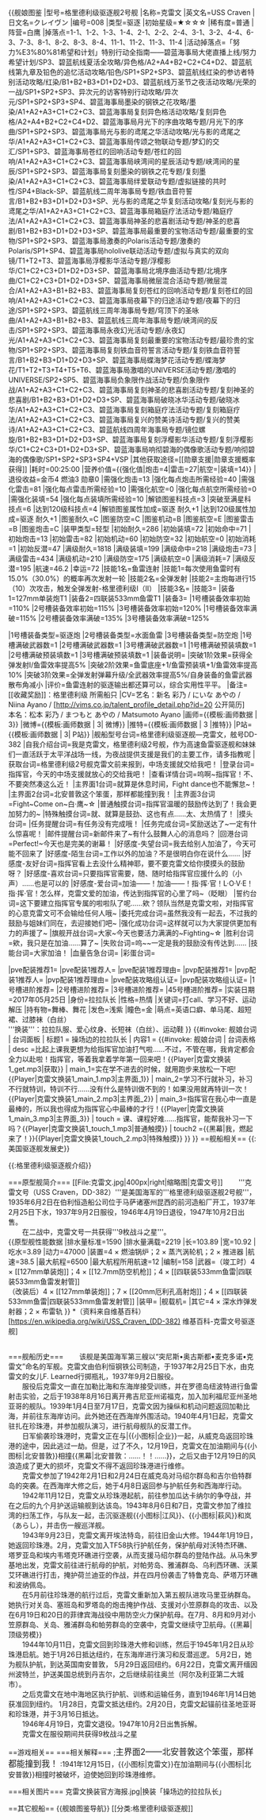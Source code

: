 {{舰娘图鉴
|型号=格里德利级驱逐舰2号舰
|名称=克雷文
|英文名=USS Craven
|日文名=クレイヴン
|编号=008
|类型=驱逐
|初始星级=★☆☆☆
|稀有度=普通
|阵营=白鹰
|掉落点=1-1、1-2、1-3、1-4、2-1、2-2、2-4、3-1、3-2、4-4、6-3、7-3、8-1、8-2、8-3、8-4、11-1、11-2、11-3、11-4
|活动掉落点=「努力%E3%80%81希望和计划」特别行动全指南——碧蓝海事局大佬直播上线/努力希望计划/SP3、碧蓝航线夏活全攻略/异色格/A2+A4+B2+C2+C4+D2、碧蓝航线第九章及铅色的追忆活动攻略/铅色/SP1+SP2+SP3、碧蓝航线红染的参访者特别活动攻略/红染/B1+B2+B3+D1+D2+D3、碧蓝航线万圣节之夜活动攻略/光荣的一战/SP1+SP2+SP3、异次元的访客特别行动攻略/异次元/SP1+SP2+SP3+SP4、碧蓝海事局墨染的钢铁之花攻略/墨染/A1+A2+A3+C1+C2+C3、碧蓝海事局复刻异色格活动攻略/复刻异色格/A2+A4+B2+C2+C4+D2、碧蓝海事局月光下的序曲攻略专题/月光下的序曲/SP1+SP2+SP3、碧蓝海事局光与影的鸢尾之华活动攻略/光与影的鸢尾之华/A1+A2+A3+C1+C2+C3、碧蓝海事局传颂之物联动专题/梦幻的交汇/SP1+SP3、碧蓝海事局苍红的回响活动专题/苍红的回响/A1+A2+A3+C1+C2+C3、碧蓝海事局峡湾间的星辰活动专题/峡湾间的星辰/SP1+SP2+SP3、碧蓝海事局复刻墨染的钢铁之花专题/复刻墨染/A1+A2+A3+C1+C2+C3、碧蓝海事局绊爱联动专题/虚拟链接的共时性/SP4+Black-SP、碧蓝航线二周年海事局专题/铁血音符誓言/B1+B2+B3+D1+D2+D3+SP、光与影的鸢尾之华复刻活动攻略/复刻光与影的鸢尾之华/A1+A2+A3+C1+C2+C3、碧蓝海事局箱庭疗法活动专题/箱庭疗法/A1+A2+A3+C1+C2+C3、碧蓝海事局神圣的悲喜剧活动专题/神圣的悲喜剧/B1+B2+B3+D1+D2+D3+SP、碧蓝海事局最重要的宝物活动专题/最重要的宝物/SP1+SP2+SP3、碧蓝海事局激奏的Polaris活动专题/激奏的Polaris/SP1+SP4、碧蓝海事局hololive联动活动专题/虚拟与真实的双向镜/T1+T2+T3、碧蓝海事局浮樱影华活动专题/浮樱影华/C1+C2+C3+D1+D2+D3+SP、碧蓝海事局北境序曲活动专题/北境序曲/C1+C2+C3+D1+D2+D3+SP、碧蓝海事局微层混合活动专题/微层混合/A1+A2+A3+B1+B2+B3、碧蓝海事局复刻苍红的回响活动专题/复刻苍红的回响/A1+A2+A3+C1+C2+C3、碧蓝海事局夜幕下的归途活动专题/夜幕下的归途/SP1+SP2+SP3、碧蓝航线三周年海事局专题/穹顶下的圣咏曲/A1+A2+A3+B1+B2+B3、碧蓝航线三周年海事局专题/峡湾间的反击/SP1+SP2+SP3、碧蓝海事局永夜幻光活动专题/永夜幻光/A1+A2+A3+C1+C2+C3、碧蓝海事局复刻最重要的宝物活动专题/最珍贵的宝物/SP1+SP2+SP3、碧蓝海事局复刻铁血音符誓言活动专题/复刻铁血音符誓言/B1+B2+B3+D1+D2+D3+SP、碧蓝海事局蝶海梦花活动专题/蝶海梦花/T1+T2+T3+T4+T5+T6、碧蓝海事局激唱的UNIVERSE活动专题/激唱的UNIVERSE/SP2+SP5、碧蓝海事局负象限作战活动专题/负象限作战/A1+A2+A3+C1+C2+C3、碧蓝海事局复刻神圣的悲喜剧活动专题/复刻神圣的悲喜剧/B1+B2+B3+D1+D2+D3+SP、碧蓝海事局破晓冰华活动专题/破晓冰华/A1+A2+A3+C1+C2+C3、碧蓝海事局复刻箱庭疗法活动专题/复刻箱庭疗法/A1+A2+A3+C1+C2+C3、碧蓝海事局复兴的赞美诗活动专题/复兴的赞美诗/A1+A2+A3+C1+C2+C3、碧蓝航线四周年海事局专题/镜位螺旋/B1+B2+B3+D1+D2+D3+SP、碧蓝海事局复刻浮樱影华活动专题/复刻浮樱影华/C1+C2+C3+D1+D2+D3+SP、碧蓝海事局响彻碧海的偶像歌活动专题/响彻碧海的偶像歌/SP1+SP2+SP3+SP4+VSP
|其他获取途径=[[勋章支援|勋章支援概率获得]]
|耗时=00:25:00
|营养价值={{强化值|炮击=4|雷击=27|航空=|装填=14}}
|退役收益=金币4 燃油3 勋章0
|需强化炮击=13
|强化每点炮击所需经验=40
|需强化雷击=81
|强化每点雷击所需经验=10
|需强化航空=0
|强化每点航空所需经验=0
|需强化装填=54
|强化每点装填所需经验=10
|解锁图鉴科技点=3
|突破至满星科技点=6
|达到120级科技点=4
|解锁图鉴属性加成=驱逐 耐久+1
|达到120级属性加成=驱逐 耐久+1
|图鉴耐久=C
|图鉴防空=C
|图鉴机动=B
|图鉴航空=E
|图鉴雷击=B
|图鉴炮击=C
|装甲类型=轻型
|初始耐久=286
|初始装填=72
|初始命中=71
|初始炮击=13
|初始雷击=82
|初始机动=60
|初始防空=32
|初始航空=0
|初始消耗=1
|初始反潜=47
|满级耐久=1818
|满级装填=199
|满级命中=218
|满级炮击=73
|满级雷击=434
|满级机动=210
|满级防空=175
|满级航空=0
|满级消耗=7
|满级反潜=195
|航速=46.2
|幸运=72
|技能1名=鱼雷连射
|技能1=每次使用鱼雷时有15.0%（30.0%）的概率再次发射一轮
|技能2名=全弹发射
|技能2=主炮每进行15（10）次攻击，触发全弹发射-格里德利级I（II）
|技能3名=
|技能3=
|装备1=127mm单装炮T1
|装备2=四联装533mm鱼雷T1
|装备3=
|1号槽装备效率初始=110%
|2号槽装备效率初始=115%
|3号槽装备效率初始=120%
|1号槽装备效率满破=115%
|2号槽装备效率满破=135%
|3号槽装备效率满破=125%
<!--鱼雷底座数不代表武器数，不了解的请勿修改数据。-->
|1号槽装备类型=驱逐炮
|2号槽装备类型=水面鱼雷
|3号槽装备类型=防空炮
|1号槽满破武器数=1
|2号槽满破武器数=1
|3号槽满破武器数=1
|1号槽满破预装填数=1
|2号槽满破预装填数=1
|3号槽满破预装填数=1
|装备说明=
|突破1阶效果=获得全弹发射I/鱼雷效率提高5%
|突破2阶效果=鱼雷底座+1/鱼雷预装填+1/鱼雷效率提高10%
|突破3阶效果=全弹发射弹幕升级/全武器效率提高5%/自身装备的鱼雷武器散布角减小
|评价=鱼雷连射的驱逐输出都还算可以，综合实用性平平。
|备注=[[收藏奖励]]：格里德利级 所需船只
|CV=艺名：新名 彩乃 / にいな あやの / Niina Ayano / [http://vims.co.jp/talent_profile_detail.php?id=20 公开简历]<br>本名：松本 彩乃 / まつもと あやの / Matsumoto Ayano
|画师={{模板:画师数据 | 3}}
|微博={{模板:画师数据 | 3| 微博}}
|推特={{模板:画师数据 | 3 |推特}}
|P站={{模板:画师数据 | 3| P站}}
|舰船型号台词=格里德利级驱逐舰—克雷文，舷号DD-382
|自我介绍台词=我是克雷文，格里德利级2号舰，作为高速鱼雷驱逐舰和妹妹们一直活跃于太平洋战场一线，为夜战提供支援是我们的主要工作，请多指教呢
|获取台词=格里德利级2号舰克雷文前来报到，中场支援就交给我吧！
|登录台词=指挥官，今天的中场支援就放心的交给我吧！
|查看详情台词=呜啊~指挥官！不、不要突然凑这么近！
|主界面1台词=就算是休息时间，Fight dance也不能懈怠~！
|主界面2台词=北安普敦这个笨蛋，那样都能撞到我！
|主界面3台词=Fight~Come on~白·鹰~☆
|普通触摸台词=指挥官温暖的鼓励传达到了！我会更加努力的~
|特殊触摸台词=就、就算是鼓劲、这也有点……太、太热情了！
|摸头台词=
|任务提醒台词=有任务没有完成哦！
|任务完成台词=奖励送达了~一定有什么惊喜呢！
|邮件提醒台词=新邮件来了~有什么鼓舞人心的消息吗？
|回港台词=Perfect!~今天也是完美的谢幕！
|好感度-失望台词=我去给别人加油了，今天可能不回来了
|好感度-陌生台词=工作以外的加油？不是很明白你在说什么……
|好感度-友好台词=指挥官看上去没什么精神耶，要不要克雷文给你摸摸头的鼓励呀？
|好感度-喜欢台词=只要指挥官需要，随、随时给指挥官应援什么的（小声）……也是可以的
|好感度-爱台词=加油——！加油——！指·挥·官！L·O·V·E！指·挥·官！怎么样，克雷文爱的加油，传达到指挥官的心里了吗~（眨眼）
|誓约台词=这下要建立指挥官专属的啦啦队了呢……欸？领队当然是克雷文啦，对指挥官的心意克雷文可不会输给任何人哦~
|委托完成台词=虽然我没有一起去，不过我的鼓励与姐妹们同在，去迎接她们吧~
|强化成功台词=这样就可以为大家提供更加有力的声援了~
|旗舰开战台词=大家~今天也要活力满满的~Fighting~☆
|胜利台词=欸，我只是在加油……算了~
|失败台词=呜~~一定是我的鼓励没有传达到……
|技能台词=大家加油！
|血量告急台词=
|彩蛋台词=

|pve配装推荐1=
|pve配装1推荐人=
|pve配装1推荐理由=
|pvp配装推荐1=
|pvp配装1推荐人=
|pvp配装1推荐理由=
|pve配装攻略组认证=
|pvp配装攻略组认证=
|1号槽进阶推荐=
|2号槽进阶推荐=
|3号槽进阶推荐=
|45号槽进阶推荐=
|实装日期=2017年05月25日
|身份=拉拉队长
|性格=热情
|关键词=打call、学习不好、运动解压
|持有物=舞棒、舞花
|发色=浅紫
|瞳色=金
|萌点=英语口癖、单马尾、超短裙、过膝袜（白丝）<br>'''换装'''：拉拉队服、爱心纹身、长短袜（白丝）、运动鞋
}}
{{#invoke: 舰娘台词 | 台词面板 
| 标题1 = 操场边的拉拉队长
| 内容1 = {{#invoke: 舰娘台词 | 台词表格
  | desc =比起上课我更想为给指挥官加油打气啦……不过，不管在哪，我肯定都会全力以赴啦！指挥官，等着我拿着学年第一回来吧！{{Player|克雷文换装1_get.mp3|获取}}
  | main_1=实在学不进去的时候，就用跑步来放松一下吧!{{Player|克雷文换装1_main_1.mp3|主界面_1}}
  | main_2=学习不行就补习，补习不行就特训，特训不行……没有什么是特训做不到的！如果没用就再特训一次！{{Player|克雷文换装1_main_2.mp3|主界面_2}}
  | main_3=指挥官在我心中一直是最棒的，所以我也得成为指挥官心中最棒的才行！{{Player|克雷文换装1_main_3.mp3|主界面_3}}
  | touch = 课、课程好难……指挥官，能帮我补习一下吗？{{Player|克雷文换装1_touch_1.mp3|普通触摸}}
  | touch2 ={{黑幕|我，燃起来了！}}{{Player|克雷文换装1_touch_2.mp3|特殊触摸}}
  }}
}}
==舰船相关==
{{:美国驱逐舰发展史}}

{{:格里德利级驱逐舰介绍}}

===原型舰简介===
[[File:克雷文.jpg|400px|right|缩略图|克雷文号]]
　　'''克雷文号（USS Craven，DD-382）'''是美国海军的'''格里德利级驱逐舰2号舰'''，1935年6月2日在伯利恒造船公司位于马萨诸塞州昆西的前河造船厂开工，1937年2月25日下水，1937年9月2日服役，1946年4月19日退役，1947年10月2日出售。<br>
　　在二战中，克雷文号一共获得'''9枚战斗之星'''。<br>
{{原型舰性能数据
|排水量标准=1590
|排水量满载=2219
|长=103.89
|宽=10.92
|吃水=3.89
|动力=47000
|装置=4 × 燃油锅炉；2 × 蒸汽涡轮机；2 × 推进器
|航速=38.5
|最大航程=6500
|最大航程所用航速=12
|编制=158
|武器=（竣工时）4 × [[127mm单装炮]]；4 × [[12.7mm防空机枪]]；4 × [[四联装533mm鱼雷|四联装533mm鱼雷发射管]]<br>（改装后）4 × [[127mm单装炮]]；7 × [[20mm厄利孔高射炮]]；4 × [[四联装533mm鱼雷|四联装533mm鱼雷发射管]]
|装甲=
|舰载机=
|其它=4 × 深水炸弹发射器；2 × 布雷轨
}}
*（资料来自维基百科）<ref>[https://en.wikipedia.org/wiki/USS_Craven_(DD-382) 维基百科-克雷文号驱逐舰]</ref><br><br>

===舰船历史===
　　该舰是美国海军第三艘以“突尼斯•奥古斯都•麦克多诺•克雷文”命名的军舰。克雷文由伯利恒钢铁公司制造，于1937年2月25日下水，由克雷文的女儿F. Learned行掷瓶礼，1937年9月2日服役。<br>
　　服役后克雷文一直在加勒比海和东海岸接受训练，并在罗德岛纽波特进行鱼雷射击实验，之后于1938年8月16日离开弗吉尼亚州诺福克，加入加利福尼亚州圣地亚哥的舰队。1939年1月4日至7月17日，克雷文因为操纵和机动问题返回加勒比海，并前往东海岸访问。此外她还在西海岸外围活动。1940年4月1日起，克雷文驻扎在珍珠港，并参加舰队演习，进行航母舰队的反潜工作。<br>
　　日军偷袭珍珠港时，克雷文正在与|{{小图标|企业}}一起，从威克岛返回珍珠港的途中，因此逃过一劫。但是，过了不久，12月19日，克雷文在加油期间与{{小图标|北安普敦}}相撞{{黑幕|北安普敦：……！！……}}，之后又由于12月19日的风浪造成了更大的损坏，克雷文不得不返回珍珠港进行维修。<br>
　　克雷文参加了1942年2月1日和2月24日在威克岛对马绍尔群岛和吉尔伯特群岛的突袭。在西海岸大修之后，她于4月8日返回参与护航任务和西海岸行动。<br>
　　1942年11月12日，克雷文从珍珠港起航，前往参加瓜达卡纳尔的争夺战，并在之后的九个月护送运输舰到达该岛。1943年8月6日和7日，克雷文参加了维拉湾的扫荡工作，与队友一起，击沉驱逐舰{{小图标|江风}}、{{小图标|萩风}}和岚（あらし），并击伤一艘巡洋舰。<br>
　　1943年9月23日，克雷文离开埃法特岛，前往旧金山大修。1944年1月19日，她返回珍珠港。2月，克雷文加入TF58执行护航任务，保护航母对沃特杰环礁、塔罗亚岛和埃内韦塔克环礁进行空袭，从而支援马绍尔群岛的登陆作战。从马朱罗基地出发，克雷文前往进行航母的护航，对帕劳岛、雅浦群岛、乌利西环礁、沃莱艾环礁进行打击，掩护荷兰迪亚的作战，并在四月份袭击了特鲁克岛、萨塔万环礁和波纳佩岛。<br>
　　在5月前往珍珠港的航行过后，克雷文重新加入第五舰队进攻马里亚纳群岛。她执行对关岛、塞班岛和罗塔岛的炮击掩护作战、支援对小笠原群岛的攻击、以及在6月19日和20日的菲律宾海战役中用防空火力保护航母。在7月、8月和9月对小笠原群岛、关岛、雅浦群岛和帕劳群岛的空袭中，克雷文继续守卫航母。{{黑幕|顶级劳模}}<br>
　　1944年10月11日，克雷文回到珍珠港大修和训练，然后于1945年1月2日从珍珠港启航。她于1月26日抵达纽约，在东海岸进行演习和反潜巡逻。 5月2日，她为舰队护航，到达英国南安普敦， 5月29日返回纽约。6月22日，克雷文离开缅因州波特兰，护送美国总统到丹吉尔，之后继续前往奥兰（阿尔及利亚第二大城市）。<br>
　　之后克雷文在地中海地区执行护航、训练和运输任务，直到1946年1月14日她获准回到纽约。 1月28日，克雷文抵达纽约。2月20日，克雷文起锚前往圣地亚哥和珍珠港，并于3月16日抵达。<br>
　　1946年4月19日，克雷文退役。1947年10月2日出售拆解。<br>
　　克雷文在服役期间共获得9枚战斗之星<br>


==游戏相关==
===相关解释===
;<big>主界面2——北安普敦这个笨蛋，那样都能撞到我！</big>
:1941年12月15日，{{小图标|克雷文}}在加油期间与{{小图标|北安普敦}}相撞时被破坏，迫使她回到珍珠港维修。

===相关图片===
<gallery mode="packed" heights="300px">
克雷文换装官方海报.jpg|换装「操场边的拉拉队长」
</gallery>


==其它舰船==
{{舰娘图鉴导航}}
[[分类:格里德利级驱逐舰]]